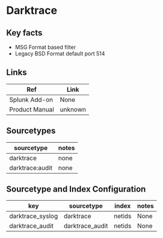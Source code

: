 # Darktrace


## Key facts

* MSG Format based filter
* Legacy BSD Format default port 514

## Links

| Ref            | Link                                                                                                    |
|----------------|---------------------------------------------------------------------------------------------------------|
| Splunk Add-on  | None                                                               |
| Product Manual | unknown |

## Sourcetypes

| sourcetype      | notes                                                                                                   |
|-----------------|---------------------------------------------------------------------------------------------------------|
| darktrace       |  none  |
| darktrace:audit |  none  |

## Sourcetype and Index Configuration

| key             | sourcetype     | index | notes          |
|-----------------|----------------|-------|----------------|
| darktrace_syslog |  darktrace  | netids  | None     |
| darktrace_audit |  darktrace_audit  | netids  | None     |

